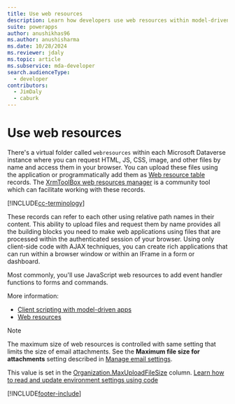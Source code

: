 ```yaml
---
title: Use web resources
description: Learn how developers use web resources within model-driven apps.
suite: powerapps
author: anushikhas96
ms.author: anushisharma
ms.date: 10/28/2024
ms.reviewer: jdaly
ms.topic: article
ms.subservice: mda-developer
search.audienceType: 
  - developer
contributors: 
  - JimDaly
  - caburk
---
```


# Use web resources

There's a virtual folder called `webresources` within each Microsoft Dataverse instance where you can request HTML, JS, CSS, image, and other files by name and access them in your browser. You can upload these files using the application or programmatically add them as [Web resource table](../data-platform/reference/entities/webresource.md) records. The [XrmToolBox web resources manager](https://www.xrmtoolbox.com/plugins/MsCrmTools.WebResourcesManager/) is a community tool which can facilitate working with these records.

[!INCLUDE[cc-terminology](../data-platform/includes/cc-terminology.md)]

These records can refer to each other using relative path names in their content. This ability to upload files and request them by name provides all the building blocks you need to make web applications using files that are processed within the authenticated session of your browser. Using only client-side code with AJAX techniques, you can create rich applications that can run within a browser window or within an IFrame in a form or dashboard. 

Most commonly, you'll use JavaScript web resources to add event handler functions to forms and commands.

More information:
- [Client scripting with model-driven apps](client-scripting.md)
- [Web resources](web-resources.md)

> [!NOTE]
> The maximum size of web resources is controlled with same setting that limits the size of email attachments. See the **Maximum file size for attachments** setting described in [Manage email settings](/power-platform/admin/settings-email).
>
> This value is set in the [Organization.MaxUploadFileSize](../data-platform/reference/entities/organization.md#BKMK_MaxUploadFileSize) column. [Learn how to read and update environment settings using code](../data-platform/organization-table.md)

[!INCLUDE[footer-include](../../includes/footer-banner.md)]
